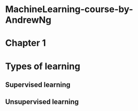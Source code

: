 # MachineLearning-course-by-AndrewNg
# Chapter 1  

# Types of learning
## Supervised learning

## Unsupervised learning